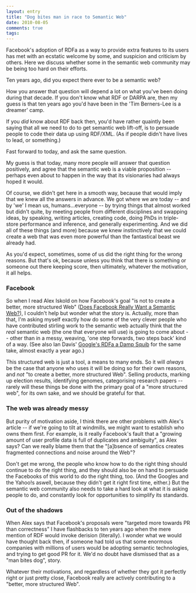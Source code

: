 ```yaml
---
layout: entry
title: "Dog bites man in race to Semantic Web"
date: 2010-08-05
comments: true
tags: 
---
```


Facebook's adoption of RDFa as a way to provide extra features to its users has
met with an ecstatic welcome by some, and suspicion and criticism by others.
Here we discuss whether some in the semantic web community may be being too
hard on their efforts.

<!-- more -->

Ten years ago, did you expect there ever to be a semantic web?

How you answer that question will depend a lot on what you've been doing during
that decade. If you don't know what RDF or DARPA are, then my guess is that ten
years ago you'd have been in the 'Tim Berners-Lee is a dreamer' camp.

If you *did* know about RDF back then, you'd have rather quaintly been saying
that all we need to do to get semantic web lift-off, is to persuade people to
code their data up using RDF/XML. (As if people didn't have lives to lead, or
something.)

Fast forward to today, and ask the same question.

My guess is that today, many more people will answer that question positively,
and agree that the semantic web is a viable proposition -- perhaps even about
to happen in the way that its visionaries had always hoped it would.

Of course, we didn't get here in a smooth way, because that would imply that
we knew all the answers in advance. We got where we are today -- and by 'we'
I mean us, humans...everyone -- by trying things that almost worked but didn't
quite, by meeting people from different disciplines and swapping ideas, by
speaking, writing articles, creating code, doing PhDs in triple-store
performance and inference, and generally experimenting. And we did all of
these things (and more) because we knew instinctively that we could create a
web that was even more powerful than the fantastical beast we already had.

As you'd expect, sometimes, some of us did the right thing for the wrong
reasons. But that's ok, because unless you think that there is something or
someone out there keeping score, then ultimately, whatever the motivation, it
all helps.

### Facebook

So when I read Alex Iskold on how Facebook's goal "is not to create a better,
more structured Web" ([Does Facebook Really Want a Semantic Web?][1]), I
couldn't help but wonder what the story is. Actually, more than that, I'm
asking myself exactly how do some of the very clever people who have contributed
stirling work to the semantic web actually think that the *real* semantic web
(the one that everyone will use) is going to come about -- other than in a
messy, weaving, 'one step forwards, two steps back' kind of a way. (See also
Ian Davis' [Google's RDFa a Damp Squib][2] for the same take, almost exactly
a year ago.)

This structured web is just a tool, a means to many ends. So it will *always*
be the case that anyone who uses it will be doing so for their own reasons, and
*not* "to create a better, more structured Web". Selling products, marking up
election results, identifying genomes, categorising research papers -- rarely
will these things be done with the primary goal of a "more structured web", for
its own sake, and we should be grateful for that.

### The web was already messy

But purity of motivation aside, I think there are other problems with Alex's
article -- if we're going to tilt at windmills, we might want to establish
who owns them first. For example, is it really Facebook's fault that a "growing
amount of user profile data is full of duplicates and ambiguity", as Alex says?
Can we really blame them that the "[a]bsence of semantics creates fragmented
connections and noise around the Web"?

Don't get me wrong, the people who know how to do the right thing should
continue to do the right thing, and they should also be on hand to persuade
the Facebooks of this world to do the right thing, too. (And the Googles and
the Yahoo!s aswell, because they didn't get it right first time, either.) But
the semantic web community also needs to take a hard look at what it is asking
people to do, and constantly look for opportunities to simplify its standards.

### Out of the shadows

When Alex says that Facebook's proposals were "targeted more towards PR than
correctness" I have flashbacks to ten years ago when the mere mention of RDF
would invoke derision (literally). I wonder what we would have thought back
then, if someone had told us that some enormous companies with millions of
users would be adopting semantic technologies, and trying to get good PR for
it. We'd no doubt have dismissed that as a "man bites dog", story.

Whatever their motivations, and regardless of whether they got it perfectly
right or just pretty close, Facebook really are actively contributing to a
"better, more structured Web".

 [1]: http://www.readwriteweb.com/archives/does_facebook_really_want_a_semantic_web.php
 [2]: http://blog.iandavis.com/2009/05/googles-rdfa-a-damp-squib